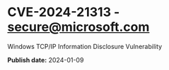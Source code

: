# CVE-2024-21313 - secure@microsoft.com

Windows TCP/IP Information Disclosure Vulnerability

**Publish date:** 2024-01-09
